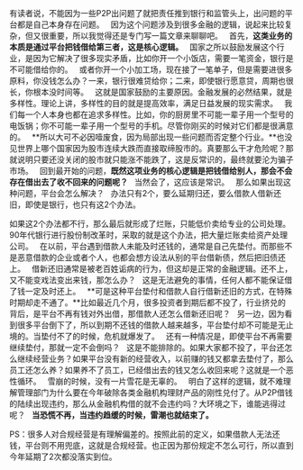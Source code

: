 有读者说，不能因为一些P2P出问题了就把责任推到银行和监管头上，出问题的平台都是自己本身存在问题。
 
因为这个问题涉及到很多金融的逻辑，说起来比较复杂，但又很重要，所以我觉得还是专门写一篇文章来聊聊吧。
 
首先，**这类业务的本质是通过平台把钱借给第三者，这是核心逻辑。**
 
国家之所以鼓励发展这个行业，是因为它解决了很多现实矛盾，比如你开一个小饭店，需要一笔资金，银行是不可能借给你的。
 
或者你开一个小加工场，现在接了一笔单子，但是需要进很多原料，你没钱怎么办？一来，银行很难贷给你；二来，即使银行愿意贷，周期也很长，你根本没时间等。
 
这就是国家鼓励的主要原因。金融发展的必然结果，就是多样性。理论上讲，多样性的目的就是提高效率，满足日益发展的现实需求。
 
我们每一个人本身也都在追求多样性。比如，你的厨房里不可能一辈子用一个型号的电饭锅；你不可能一辈子用一个型号的手机。尽管你刚买的时候对它们都是很满意的。
 
**所以大可不必因噎废食，因为局部出现一些问题而否定整个行业。**也没见世界上哪个国家因为股市连续大跌而直接取缔股市的。真要那么干才危险呢？那就说明只要还没关闭的股市就只能涨不能跌了，这是反常识的，最终就要沦为骗子市场。
 
回到最开始的问题，**既然这项业务的核心逻辑是把钱借给别人，那会不会存在借出去了收不回来的问题呢？**
 
当然会了，这应该是常识。
 
那么如果出现这种问题，平台会怎么解决？
 
办法只有2个，要么延期归还，要么借款人借新还旧，即使是银行，也只有这2个办法。
  
如果这2个办法都不行，那么最后就形成了烂账，只能低价卖给专业的公司处理。90年代银行进行股份制改革时，采取的就是这个办法，把大量烂账卖给资产处理公司。
 
在以前，平台遇到借款人未能及时还钱的，通常是自己先垫付。而那些不是恶意借款的企业或者个人，也都会想方设法从别的平台借新债，然后把旧债还上。
 
借新还旧通常是被老百姓诟病的行为，但这却是正常的金融逻辑。还不上，又不能变戏法变出来钱，那怎么办？
 
这是无法避免的事情，任何人都不能保证借了钱一定及时还上。
 
**可是这种平台垫付和借款人自行借新还旧的方式，在特殊时期却走不通了。**比如最近几个月，很多投资者到期后都不投了，行业挤兑的背后，是平台不再有钱对外出借，那借款人还怎么借新还旧呢？
 
另一边，因为看到很多平台倒下了，所以到期不还钱的借款人越来越多，平台垫付却不可能是无止境的。当垫付不了的时候，危机就爆发了。
 
还有一种情况是，即使平台不再需要继续垫付，那就一定不会倒吗？
 
这是不能排除的。如果大家都不投了，平台还怎么继续经营业务？如果平台没有新的经营收入，以前赚的钱又都拿去垫付了，那么员工还怎么养？如果养不了员工，已经借出去的钱又怎么收回来呢？这就是一个恶性循环。
 
雪崩的时候，没有一片雪花是无辜的。
 
明白了这样的逻辑，就不难理解管理部门为什么要在今年破除各类金融机构理财产品的刚性兑付了。从P2P借钱的陆续出现违约，那么从金融机构借的就不会违约吗？大环境之下，谁能逃得过呢？
 
**当恐慌不再，当违约趋缓的时候，雷潮也就结束了。**
  
PS：很多人对合规经营是有理解偏差的。按照此前的定义，如果借款人无法还钱，平台则不用兜底，这就是合规经营。也正因为那份规定不怎么可行，所以直到今年延期了2次都没落实到位。